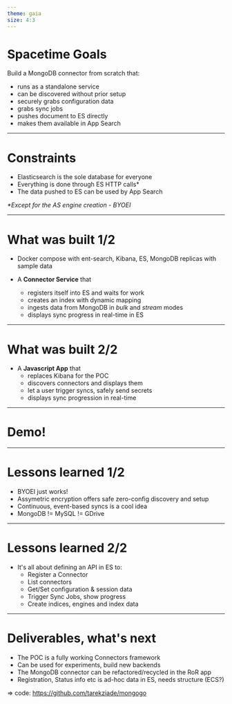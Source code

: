 ```yaml
---
theme: gaia
size: 4:3
---
```


# Spacetime Goals

Build a MongoDB connector from scratch that:

- runs as a standalone service
- can be discovered without prior setup
- securely grabs configuration data
- grabs sync jobs
- pushes document to ES directly
- makes them available in App Search

---

# Constraints

- Elasticsearch is the sole database for everyone
- Everything is done through ES HTTP calls\*
- The data pushed to ES can be used by App Search

*\*Except for the AS engine creation - BYOEI*

---

# What was built 1/2

- Docker compose with ent-search, Kibana, ES, MongoDB replicas with sample data

- A **Connector Service** that
  - registers itself into ES and waits for work
  - creates an index with dynamic mapping
  - ingests data from MongoDB in *bulk* and *stream* modes
  - displays sync progress in real-time in ES

---

# What was built 2/2

- A **Javascript App** that
  - replaces Kibana for the POC
  - discovers connectors and displays them
  - let a user trigger syncs, safely send secrets
  - displays sync progression in real-time

---

# Demo!

---

# Lessons learned 1/2

- BYOEI just works!
- Assymetric encryption offers safe zero-config discovery and setup
- Continuous, event-based syncs is a cool idea
- MongoDB != MySQL != GDrive

---

# Lessons learned 2/2

- It's all about defining an API in ES to:
  - Register a Connector
  - List connectors
  - Get/Set configuration & session data
  - Trigger Sync Jobs, show progress
  - Create indices, engines and index data

---

# Deliverables, what's next

- The POC is a fully working Connectors framework
- Can be used for experiments, build new backends
- The MongoDB connector can be refactored/recycled in the RoR app
- Registration, Status info etc is ad-hoc data in ES, needs structure (ECS?)

=> code: https://github.com/tarekziade/mongogo

